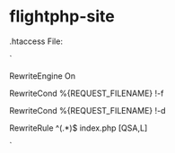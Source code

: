 # flightphp-site

.htaccess File:

`

RewriteEngine On

RewriteCond %{REQUEST_FILENAME} !-f

RewriteCond %{REQUEST_FILENAME} !-d

RewriteRule ^(.*)$ index.php [QSA,L]

`
